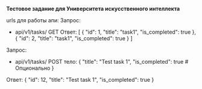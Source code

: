 **Тестовое задание для Университета искусственного интеллекта**

urls для работы апи:
Запрос:
 - api/v1/tasks/ GET
Ответ:
[
    {
        "id": 1,
        "title": "task1",
        "is_completed": true
    },
    {
        "id": 2,
        "title": "task1",
        "is_completed": true
    }
]

Запрос:
 - api/v1/tasks/ POST
тело:
{
    "title": "Test task 1",
    "is_completed": true   # Опционально
}

Ответ:
{
    "id": 12,
    "title": "Test task 1",
    "is_completed": true
}
